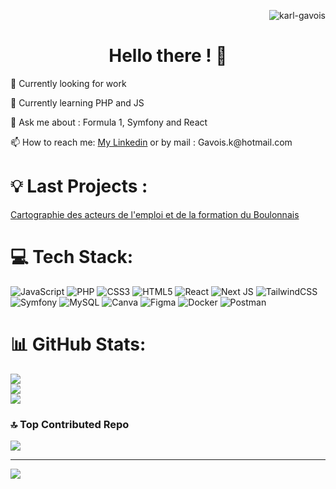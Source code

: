<p align="right"> <img src="https://komarev.com/ghpvc/?username=karl-gavois&label=Profile%20views&color=00FFE1&style=plastic" alt="karl-gavois" /></p>
<h1 align="center">Hello there ! 👋</h1>
<!--
**Karl-Gavois/Karl-Gavois** is a ✨ _special_ ✨ repository because its `README.md` (this file) appears on your GitHub profile.-->

<p align=left>🔭 Currently looking for work </p>
<p align=left>🌱 Currently learning PHP and JS </p>
<p align=left>💬 Ask me about : Formula 1, Symfony and React</p>
<p align=left>📫 How to reach me: <a href=https://www.linkedin.com/in/karl-gavois>My Linkedin</a> or by mail : Gavois.k@hotmail.com </p>

# 💡 Last Projects : 

<a href="https://cartographie-emploi-formation.boulognesurmer-attractive.fr/" target="_blank" align=left>Cartographie des acteurs de l'emploi et de la formation du Boulonnais</a>


# 💻 Tech Stack:
![JavaScript](https://img.shields.io/badge/javascript-%23323330.svg?style=for-the-badge&logo=javascript&logoColor=%23F7DF1E) ![PHP](https://img.shields.io/badge/php-%23777BB4.svg?style=for-the-badge&logo=php&logoColor=white) ![CSS3](https://img.shields.io/badge/css3-%231572B6.svg?style=for-the-badge&logo=css3&logoColor=white) ![HTML5](https://img.shields.io/badge/html5-%23E34F26.svg?style=for-the-badge&logo=html5&logoColor=white) ![React](https://img.shields.io/badge/react-%2320232a.svg?style=for-the-badge&logo=react&logoColor=%2361DAFB) ![Next JS](https://img.shields.io/badge/Next-black?style=for-the-badge&logo=next.js&logoColor=white) ![TailwindCSS](https://img.shields.io/badge/tailwindcss-%2338B2AC.svg?style=for-the-badge&logo=tailwind-css&logoColor=white) ![Symfony](https://img.shields.io/badge/symfony-%23000000.svg?style=for-the-badge&logo=symfony&logoColor=white) ![MySQL](https://img.shields.io/badge/mysql-4479A1.svg?style=for-the-badge&logo=mysql&logoColor=white) ![Canva](https://img.shields.io/badge/Canva-%2300C4CC.svg?style=for-the-badge&logo=Canva&logoColor=white) ![Figma](https://img.shields.io/badge/figma-%23F24E1E.svg?style=for-the-badge&logo=figma&logoColor=white) ![Docker](https://img.shields.io/badge/docker-%230db7ed.svg?style=for-the-badge&logo=docker&logoColor=white) ![Postman](https://img.shields.io/badge/Postman-FF6C37?style=for-the-badge&logo=postman&logoColor=white)
# 📊 GitHub Stats:
![](https://github-readme-stats.vercel.app/api?username=Karl-Gavois&theme=dark&hide_border=false&include_all_commits=false&count_private=false)<br/>
![](https://github-readme-streak-stats.herokuapp.com/?user=Karl-Gavois&theme=dark&hide_border=false)<br/>
![](https://github-readme-stats.vercel.app/api/top-langs/?username=Karl-Gavois&theme=dark&hide_border=false&include_all_commits=false&count_private=false&layout=compact)

### 🔝 Top Contributed Repo
![](https://github-contributor-stats.vercel.app/api?username=Karl-Gavois&limit=5&theme=gruvbox&combine_all_yearly_contributions=true)

---
[![](https://visitcount.itsvg.in/api?id=Karl-Gavois&icon=0&color=2)](https://visitcount.itsvg.in)

<!-- Proudly created with GPRM ( https://gprm.itsvg.in ) -->
